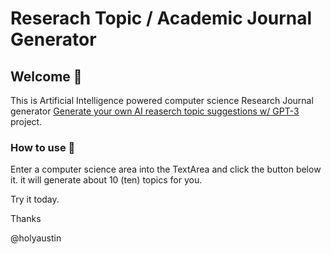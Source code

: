 # Reserach Topic / Academic Journal Generator

## Welcome 👋

This is Artificial Intelligence powered computer science Research Journal generator [Generate your own AI reaserch topic suggestions w/ GPT-3](https://research-topic-generator.vercel.app/) project.

### How to use 👋

Enter a computer science area into the TextArea and click the button below it. it will generate about 10 (ten) topics for you.

Try it today.

Thanks

@holyaustin
